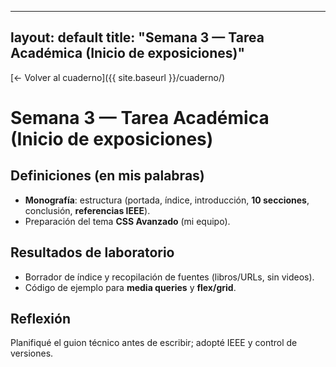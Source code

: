 
---
layout: default
title: "Semana 3 — Tarea Académica (Inicio de exposiciones)"
---
[← Volver al cuaderno]({{ site.baseurl }}/cuaderno/)

# Semana 3 — Tarea Académica (Inicio de exposiciones)
## Definiciones (en mis palabras)
- **Monografía**: estructura (portada, índice, introducción, **10 secciones**, conclusión, **referencias IEEE**).
- Preparación del tema **CSS Avanzado** (mi equipo).

## Resultados de laboratorio
- Borrador de índice y recopilación de fuentes (libros/URLs, sin videos).
- Código de ejemplo para **media queries** y **flex/grid**.

## Reflexión
Planifiqué el guion técnico antes de escribir; adopté IEEE y control de versiones.
